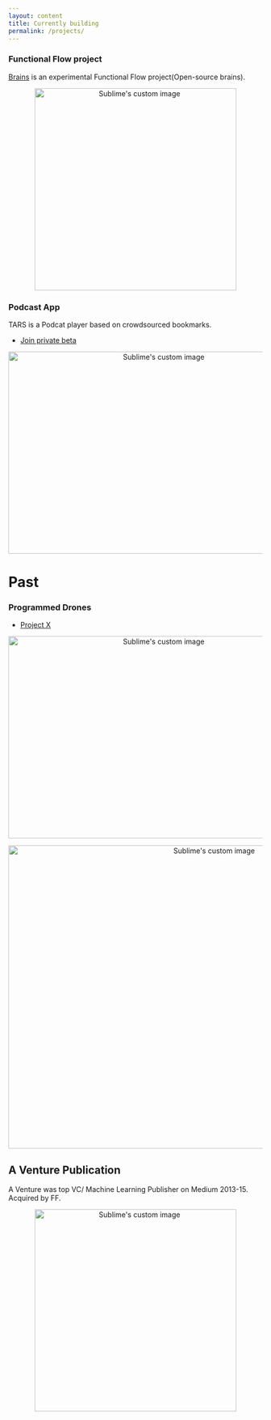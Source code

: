 ```yaml
---
layout: content
title: Currently building 
permalink: /projects/
---
```


### Functional Flow project

[Brains](https://github.com/allenleein/brains) is an experimental Functional Flow project(Open-source brains). 

<p align="center">
  <img width="400" height="400" src="http://lambdageneration.com/wp-content/uploads/2014/10/original-animated.gif" alt="Sublime's custom image"/>
</p>


### Podcast App
TARS is a Podcat player based on crowdsourced bookmarks.

- [ Join private beta ](https://upscri.be/e57947/)


<p align="center">
  <img width="600" height="400" src="https://camo.githubusercontent.com/3566ea6dd45bc6a325f1ac96c37ce1221af8deea/68747470733a2f2f692e696d6775722e636f6d2f464a75397947792e706e67" alt="Sublime's custom image"/>
</p>


# Past 
### Programmed Drones 
- [Project X](https://vimeo.com/111901733)

<p align="center">
  <img width="600" height="400" src="https://media.giphy.com/media/l3mZ5zogGcnzNzbqM/giphy.gif" alt="Sublime's custom image"/>
</p>


<p align="center">
  <img width="800" height="600" src="https://i.imgur.com/pNz5FOm.jpg" alt="Sublime's custom image"/>
</p>



## A Venture Publication
A Venture was top VC/ Machine Learning Publisher on Medium 2013-15. Acquired by FF.

<p align="center">
  <img width="400" height="400" src="https://i.imgur.com/4bY53O8.jpg" alt="Sublime's custom image"/>
</p>


